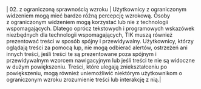 | 02. z&nbsp;ograniczoną sprawnością wzroku | Użytkownicy z ograniczonym widzeniem mogą mieć bardzo różną percepcję wzrokową.  Osoby z&nbsp;ograniczonym widzeniem mogą korzystać lub nie z&nbsp;technologii wspomagających. Dlatego oprócz tekstowych i&nbsp;programowych wskazówek niezbędnych dla technologii wspomagających, TIK muszą również prezentować treści w&nbsp;sposób spójny i przewidywalny. Użytkownicy, którzy oglądają treści za pomocą lup, nie mogą odbierać alertów, ostrzeżeń ani innych treści, jeśli treści te są prezentowane poza spójnym i przewidywalnym wzorcem nawigacyjnym lub jeśli treści te nie są widoczne w&nbsp;dużym powiększeniu. Treści, które ulegają zniekształceniu po powiększeniu, mogą również uniemożliwić niektórym użytkownikom o ograniczonym wzroku zrozumienie treści lub interakcję z nią.|